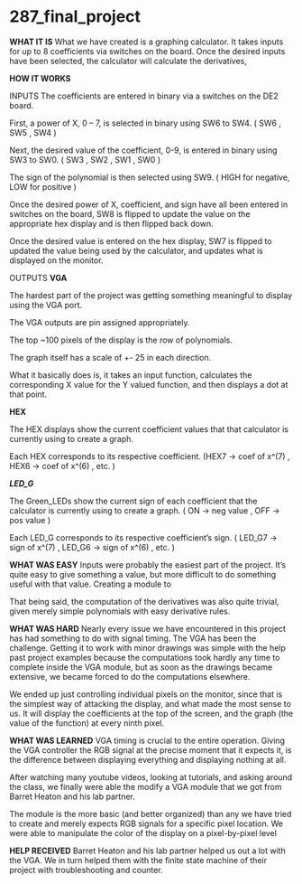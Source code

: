# 287_final_project

**WHAT IT IS**
What we have created is a graphing calculator. It takes inputs for up to 8 coefficients via switches on the board. Once the desired inputs have been selected, the calculator will calculate the derivatives, 

**HOW IT WORKS**

INPUTS
The coefficients are entered in binary via a switches on the DE2 board.

First, a power of X, 0 – 7, is selected in binary using SW6 to SW4.
( SW6 , SW5 , SW4 )

Next, the desired value of the coefficient, 0-9, is entered in binary using SW3 to SW0.
( SW3 , SW2 , SW1 , SW0 )

The sign of the polynomial is then selected using SW9.
( HIGH for negative, LOW for positive ) 

Once the desired power of X, coefficient, and sign have all been entered in switches on the board, SW8 is flipped to update the value on the appropriate hex display and is then flipped back down. 

Once the desired value is entered on the hex display, SW7 is flipped to updated the value being used by the calculator, and updates what is displayed on the monitor.

OUTPUTS
******VGA******

The hardest part of the project was getting something meaningful to display using the VGA port.

The VGA outputs are pin assigned appropriately.

The top ~100 pixels of the display is the row of polynomials. 

The graph itself has a scale of +- 25 in each direction.

What it basically does is, it takes an input function, calculates the corresponding X value for the Y valued function, and then displays a dot at that point. 




******HEX******

The HEX displays show the current coefficient values that that calculator is currently using to create a graph.

Each HEX corresponds to its respective coefficient.
(HEX7 -> coef of x^(7) , HEX6 -> coef of x^(6) , etc.  )

*****LED_G*****

The Green_LEDs show the current sign of each coefficient that the calculator is currently using to create a graph.
( ON -> neg value , OFF -> pos value )

Each LED_G corresponds to its respective coefficient’s sign. 
( LED_G7 -> sign of x^(7) , LED_G6 -> sign of x^(6) , etc. )

**WHAT WAS EASY**
Inputs were probably the easiest part of the project. It’s quite easy to give something a value, but more difficult to do something useful with that value. Creating a module to 

That being said, the computation of the derivatives was also quite trivial, given merely simple polynomials with easy derivative rules. 

**WHAT WAS HARD**
Nearly every issue we have encountered in this project has had something to do with signal timing. The VGA has been the challenge. Getting it to work with minor drawings was simple with the help past project examples because the computations took hardly any time to complete inside the VGA module, but as soon as the drawings became extensive, we became forced to do the computations elsewhere. 

We ended up just controlling individual pixels on the monitor, since that is the simplest way of attacking the display, and what made the most sense to us. It will display the coefficients at the top of the screen, and the graph (the value of the function) at every ninth pixel. 

**WHAT WAS LEARNED**
VGA timing is crucial to the entire operation. Giving the VGA controller the RGB signal at the precise moment that it expects it, is the difference between displaying everything and displaying nothing at all. 

After watching many youtube videos, looking at tutorials, and asking around the class, we finally were able the modify a VGA module that we got from Barret Heaton and his lab partner. 

The module is the more basic (and better organized) than any we have tried to create and merely expects RGB signals for a specific pixel location. We were able to manipulate the color of the display on a pixel-by-pixel level

**HELP RECEIVED**
Barret Heaton and his lab partner helped us out a lot with the VGA. We in turn helped them with the finite state machine of their project with troubleshooting and counter. 


